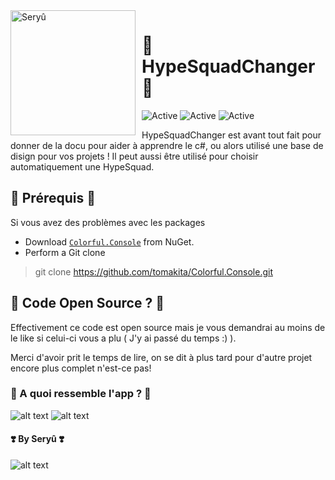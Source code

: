 <img width="200" height="200" align="left" style="float: left; margin: 0 10px 0 0;" alt="Seryû" src="https://cdn.discordapp.com/attachments/727474203804041288/744495599872770104/rgrht.gif">

# 🌹 HypeSquadChanger 🌹

![Active](https://img.shields.io/badge/langage-100%25%20C%23-blueviolet)
![Active](https://img.shields.io/badge/French-100%20%25-9cf)
![Active](https://img.shields.io/badge/Quality-D%20%2F%20C-ff69b4)

HypeSquadChanger est avant tout fait pour donner de la docu pour aider à apprendre le c#, ou alors utilisé une base de disign pour vos projets ! 
Il peut aussi être utilisé pour choisir automatiquement une HypeSquad.

## 💜 Prérequis 💜

Si vous avez des problèmes avec les packages

- Download [`Colorful.Console`](https://www.nuget.org/packages/Colorful.Console) from NuGet.
- Perform a Git clone
> git clone https://github.com/tomakita/Colorful.Console.git

## 🌷 Code Open Source ? 🌷

Effectivement ce code est open source mais je vous demandrai au moins de le like si celui-ci vous a plu ( J'y ai passé du temps :) ). 

Merci d'avoir prit le temps de lire, on se dit à plus tard pour d'autre projet encore plus complet n'est-ce pas!

### 🌈 A quoi ressemble l'app ? 🌈 

![alt text](https://cdn.discordapp.com/attachments/727474203804041288/744490237555900486/unknown.png)
![alt text](https://cdn.discordapp.com/attachments/727474203804041288/744494143555895326/unknown.png)

#### ❣️ By Seryû ❣️

![alt text](https://cdn.discordapp.com/attachments/727474203804041288/744495172087316570/ezgif-6-e4cb7aedab6d.gif)
